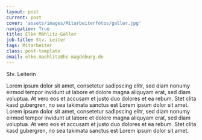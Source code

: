 ```yaml
---
layout: post
current: post
cover: 'assets/images/Mitarbeiterfotos/galler.jpg'
navigation: True
title: Elke Mählitz-Galler
job-title: Stv. Leiter
tags: Mitarbeiter
class: post-template
email: elke.maehlitz@hs-magdeburg.de
---
```

  
Stv. Leiterin


Lorem ipsum dolor sit amet, consetetur sadipscing elitr, sed diam nonumy eirmod tempor invidunt ut labore et dolore magna aliquyam erat, sed diam voluptua. At vero eos et accusam et justo duo dolores et ea rebum. Stet clita kasd gubergren, no sea takimata sanctus est Lorem ipsum dolor sit amet. Lorem ipsum dolor sit amet, consetetur sadipscing elitr, sed diam nonumy eirmod tempor invidunt ut labore et dolore magna aliquyam erat, sed diam voluptua. At vero eos et accusam et justo duo dolores et ea rebum. Stet clita kasd gubergren, no sea takimata sanctus est Lorem ipsum dolor sit amet.

